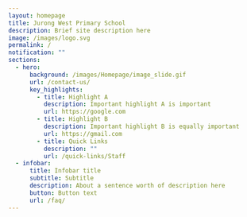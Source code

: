 ```yaml
---
layout: homepage
title: Jurong West Primary School
description: Brief site description here
image: /images/logo.svg
permalink: /
notification: ""
sections:
  - hero:
      background: /images/Homepage/image_slide.gif
      url: /contact-us/
      key_highlights:
        - title: Highlight A
          description: Important highlight A is important
          url: https://google.com
        - title: Highlight B
          description: Important highlight B is equally important
          url: https://gmail.com
        - title: Quick Links
          description: ""
          url: /quick-links/Staff
  - infobar:
      title: Infobar title
      subtitle: Subtitle
      description: About a sentence worth of description here
      button: Button text
      url: /faq/
---
```

